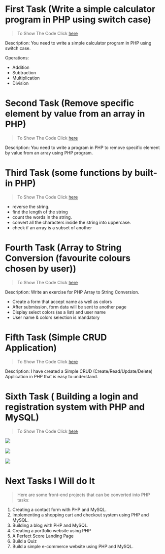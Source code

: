 # First Task (Write a simple calculator program in PHP using switch case)
> To Show The Code Click <a href="Simple Calculator Program in PHP.php">here</a><br>

Description:
You need to write a simple calculator program in PHP using switch case.

<p>Operations:<p>
<ul>
    <li>Addition</li>
    <li>Subtraction</li>
    <li>Multiplication</li>
    <li>Division</li>
</ul>


# Second Task (Remove specific element by value from an array in PHP)
> To Show The Code Click <a href="Remove specific element by value from an array in PHP.php">here</a><br>

Description:
You need to write a program in PHP to remove specific element by value from an array using PHP program.


# Third Task (some functions by built-in PHP)
> To Show The Code Click <a href="StringFunction.php">here</a><br>
<ul>
    <li>reverse the string.</li>
    <li>find the length of the string</li>
    <li>count the words in the string.</li>
    <li>convert all the characters inside the string into uppercase.</li>
    <li>check if an array is a subset of another</li>
</ul>



# Fourth Task (Array to String Conversion (favourite colours chosen by user))
> To Show The Code Click <a href="Array to String Conversion">here</a> </br>

Description:
Write an exercise for PHP Array to String Conversion.

<ul>
    <li>Create a form that accept name as well as colors</li>
    <li>After submission, form data will be sent to another page</li>
    <li>Display select colors (as a list) and user name</li>
    <li>User name & colors selection is mandatory</li>
</ul>



# Fifth Task (Simple CRUD Application)
> To Show The Code Click <a href="CRUD">here</a> </br>

Description:
I have created a Simple CRUD (Create/Read/Update/Delete) Application in PHP that is easy to understand.

# Sixth Task ( Building a login and registration system with PHP and MySQL)
> To Show The Code Click <a href="Registeration And Login System">here</a> </br>

<img src="../main/Registeration And Login System/img/Registration-form.png">
<br><br>
<img src="../main/Registeration And Login System/img/Login-form.png">
<br><br>
<img src="../main/Registeration And Login System/img/index.png">


# Next Tasks I Will do It

> Here are some front-end projects that can be converted into PHP tasks:

1. Creating a contact form with PHP and MySQL.
2. Implementing a shopping cart and checkout system using PHP and MySQL.
3. Building a blog with PHP and MySQL.
4. Creating a portfolio website using PHP
5. A Perfect Score Landing Page
6. Build a Quiz
7. Build a simple e-commerce website using PHP and MySQL.

